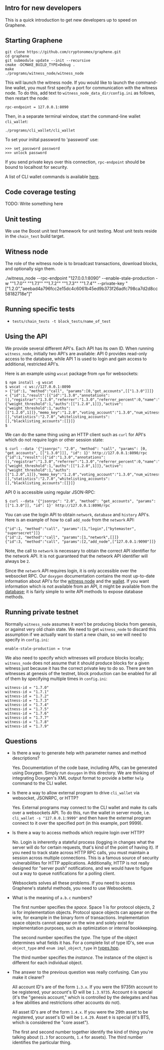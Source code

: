 Intro for new developers
------------------------

This is a quick introduction to get new developers up to speed on Graphene.

Starting Graphene
-----------------

    git clone https://github.com/cryptonomex/graphene.git
    cd graphene
    git submodule update --init --recursive
    cmake -DCMAKE_BUILD_TYPE=Debug .
    make
    ./programs/witness_node/witness_node

This will launch the witness node. If you would like to launch the command-line wallet, you must first specify a port for communication with the witness node. To do this, add text to `witness_node_data_dir/config.ini` as follows, then restart the node:

    rpc-endpoint = 127.0.0.1:8090

Then, in a separate terminal window, start the command-line wallet `cli_wallet`:

    ./programs/cli_wallet/cli_wallet

To set your iniital password to 'password' use:

    >>> set_password password
    >>> unlock password

If you send private keys over this connection, `rpc-endpoint` should be bound to localhost for security.

A list of CLI wallet commands is available [here](https://bitshares.github.io/doxygen/classgraphene_1_1wallet_1_1wallet__api.html).

Code coverage testing
---------------------

TODO:  Write something here

Unit testing
------------

We use the Boost unit test framework for unit testing.  Most unit
tests reside in the `chain_test` build target.

Witness node
------------

The role of the witness node is to broadcast transactions, download blocks, and optionally sign them.

./witness_node --rpc-endpoint "127.0.0.1:8090" --enable-stale-production  -w \""1.7.0"\" \""1.7.1"\" \""1.7.2"\" \""1.7.3"\" \""1.7.4"\" --private-key "[\"1.2.0\",\"aeebad4a796fcc2e15dc4c6061b45ed9b373f26adfc798ca7d2d8cc58182718e\"]"

Running specific tests
----------------------

- `tests/chain_tests -t block_tests/name_of_test`

Using the API
-------------

We provide several different API's.  Each API has its own ID.
When running `witness_node`, initially two API's are available:
API 0 provides read-only access to the database, while API 1 is
used to login and gain access to additional, restricted API's.

Here is an example using `wscat` package from `npm` for websockets:

    $ npm install -g wscat
    $ wscat -c ws://127.0.0.1:8090
    > {"id":1, "method":"call", "params":[0,"get_accounts",[["1.3.0"]]]}
    < {"id":1,"result":[{"id":"1.3.0","annotations":[],"registrar":"1.3.0","referrer":"1.3.0","referrer_percent":0,"name":"genesis","owner":{"weight_threshold":1,"auths":[["1.2.0",1]]},"active":{"weight_threshold":1,"auths":[["1.2.0",1]]},"memo_key":"1.2.0","voting_account":"1.3.0","num_witness":0,"num_committee":0,"votes":[],"statistics":"2.7.0","whitelisting_accounts":[],"blacklisting_accounts":[]}]}
    $

We can do the same thing using an HTTP client such as `curl` for API's which do not require login or other session state:

    $ curl --data '{"jsonrpc": "2.0", "method": "call", "params": [0, "get_accounts", [["1.3.0"]]], "id": 1}' http://127.0.0.1:8090/rpc
    {"id":1,"result":[{"id":"1.3.0","annotations":[],"registrar":"1.3.0","referrer":"1.3.0","referrer_percent":0,"name":"genesis","owner":{"weight_threshold":1,"auths":[["1.2.0",1]]},"active":{"weight_threshold":1,"auths":[["1.2.0",1]]},"memo_key":"1.2.0","voting_account":"1.3.0","num_witness":0,"num_committee":0,"votes":[],"statistics":"2.7.0","whitelisting_accounts":[],"blacklisting_accounts":[]}]}    

API 0 is accessible using regular JSON-RPC:

    $ curl --data '{"jsonrpc": "2.0", "method": "get_accounts", "params": [["1.3.0"]], "id": 1}' http://127.0.0.1:8090/rpc

You can use the login API to obtain `network`, `database` and `history` API's.  Here is an example of how to call `add_node` from the `network` API:

    {"id":1, "method":"call", "params":[1,"login",["bytemaster", "supersecret"]]}
    {"id":2, "method":"call", "params":[1,"network",[]]}
    {"id":3, "method":"call", "params":[2,"add_node",["127.0.0.1:9090"]]}

Note, the call to `network` is necessary to obtain the correct API identifier for the network API.  It is not guaranteed that the network API identifier will always be `2`.

Since the `network` API requires login, it is only accessible over the websocket RPC.  Our `doxygen` documentation contains the most up-to-date information
about API's for the [witness node](https://bitshares.github.io/doxygen/namespacegraphene_1_1app.html) and the
[wallet](https://bitshares.github.io/doxygen/classgraphene_1_1wallet_1_1wallet__api.html).
If you want information which is not available from an API, it might be available
from the [database](https://bitshares.github.io/doxygen/classgraphene_1_1chain_1_1database.html);
it is fairly simple to write API methods to expose database methods.

Running private testnet
-----------------------

Normally `witness_node` assumes it won't be producing blocks from
genesis, or against very old chain state.  We need to get `witness_node`
to discard this assumption if we actually want to start a new chain,
so we will need to specify in `config.ini`:

    enable-stale-production = true

We also need to specify which witnesses will produce blocks locally;
`witness_node` does not assume that it should produce blocks for a given
witness just because it has the correct private key to do so.  There are
ten witnesses at genesis of the testnet, block production can be
enabled for all of them by specifying multiple times in `config.ini`:

    witness-id = "1.7.0"
    witness-id = "1.7.1"
    witness-id = "1.7.2"
    witness-id = "1.7.3"
    witness-id = "1.7.4"
    witness-id = "1.7.5"
    witness-id = "1.7.6"
    witness-id = "1.7.7"
    witness-id = "1.7.8"
    witness-id = "1.7.9"

Questions
---------

- Is there a way to generate help with parameter names and method descriptions?

    Yes. Documentation of the code base, including APIs, can be generated using Doxygen. Simply run `doxygen` in this directory.
    We are thinking of integrating Doxygen's XML output format to provide a better `help` command to the CLI wallet.

- Is there a way to allow external program to drive `cli_wallet` via websocket, JSONRPC, or HTTP?

    Yes. External programs may connect to the CLI wallet and make its calls over a websockets API. To do this, run the wallet in
    server mode, i.e. `cli_wallet -s "127.0.0.1:9999"` and then have the external program connect to it over the specified port
    (in this example, port 9999).

- Is there a way to access methods which require login over HTTP?

    No.  Login is inherently a stateful process (logging in changes what the server will do for certain requests, that's kind
    of the point of having it).  If you need to track state across HTTP RPC calls, you must maintain a session across multiple
    connections.  This is a famous source of security vulnerabilities for HTTP applications.  Additionally, HTTP is not really
    designed for "server push" notifications, and we would have to figure out a way to queue notifications for a polling client.

    Websockets solves all these problems.  If you need to access Graphene's stateful methods, you need to use Websockets.

- What is the meaning of `a.b.c` numbers?

    The first number specifies the *space*.  Space 1 is for protocol objects, 2 is for implementation objects.
    Protocol space objects can appear on the wire, for example in the binary form of transactions.
    Implementation space objects cannot appear on the wire and solely exist for implementation
    purposes, such as optimization or internal bookkeeping.

    The second number specifies the *type*.  The type of the object determines what fields it has.  For a
    complete list of type ID's, see `enum object_type` and `enum impl_object_type` in
    [types.hpp](https://github.com/cryptonomex/graphene/blob/master/libraries/chain/include/graphene/chain/types.hpp).

    The third number specifies the *instance*.  The instance of the object is different for each individual
    object.

- The answer to the previous question was really confusing.  Can you make it clearer?

    All account ID's are of the form `1.3.x`.  If you were the 9735th account to be registered,
    your account's ID will be `1.3.9735`.  Account `0` is special (it's the "genesis account,"
    which is controlled by the delegates and has a few abilities and restrictions other accounts
    do not).

    All asset ID's are of the form `1.4.x`.  If you were the 29th asset to be registered,
    your asset's ID will be `1.4.29`.  Asset `0` is special (it's BTS, which is considered the "core asset").

    The first and second number together identify the kind of thing you're talking about (`1.3` for accounts,
    `1.4` for assets).  The third number identifies the particular thing.

